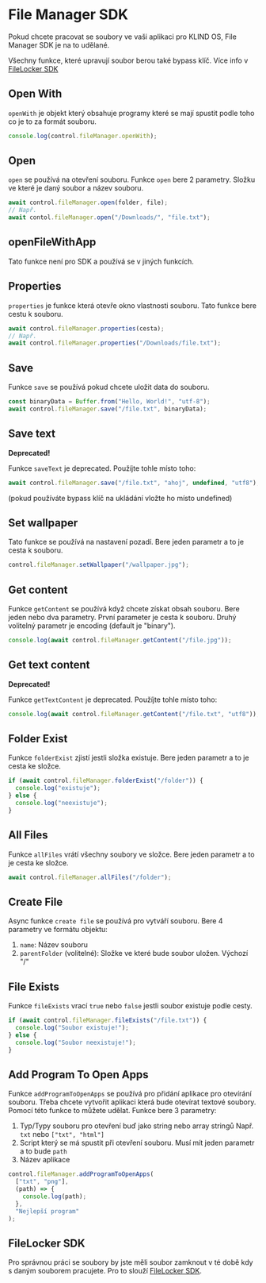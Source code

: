 # File Manager SDK

Pokud chcete pracovat se soubory ve vaši aplikaci pro KLIND OS, File Manager SDK je na to udělané.

Všechny funkce, které upravují soubor berou také bypass klíč. Více info v [FileLocker SDK](filelocker.md)

## Open With

`openWith` je objekt který obsahuje programy které se mají spustit podle toho co je to za formát souboru.

```javascript
console.log(control.fileManager.openWith);
```

## Open

`open` se používá na otevření souboru. Funkce `open` bere 2 parametry. Složku ve které je daný soubor a název souboru.

```javascript
await control.fileManager.open(folder, file);
// Např.
await contol.fileManager.open("/Downloads/", "file.txt");
```

## openFileWithApp

Tato funkce není pro SDK a používá se v jiných funkcích.

## Properties

`properties` je funkce která otevře okno vlastnosti souboru. Tato funkce bere cestu k souboru.

```javascript
await control.fileManager.properties(cesta);
// Např.
await control.fileManager.properties("/Downloads/file.txt");
```

## Save

Funkce `save` se používá pokud chcete uložit data do souboru.

```javascript
const binaryData = Buffer.from("Hello, World!", "utf-8");
await control.fileManager.save("/file.txt", binaryData);
```

## Save text

**Deprecated!**

Funkce `saveText` je deprecated. Použíjte tohle místo toho:

```javascript
await control.fileManager.save("/file.txt", "ahoj", undefined, "utf8");
```

(pokud používáte bypass klíč na ukládání vložte ho místo undefined)

## Set wallpaper

Tato funkce se používá na nastavení pozadí. Bere jeden parametr a to je cesta k souboru.

```javascript
control.fileManager.setWallpaper("/wallpaper.jpg");
```

## Get content

Funkce `getContent` se používá když chcete získat obsah souboru. Bere jeden nebo dva parametry. První parameter je cesta k souboru. Druhý volitelný parametr je encoding (default je "binary").

```javascript
console.log(await control.fileManager.getContent("/file.jpg"));
```

## Get text content

**Deprecated!**

Funkce `getTextContent` je deprecated. Použíjte tohle místo toho:

```javascript
console.log(await control.fileManager.getContent("/file.txt", "utf8"));
```

## Folder Exist

Funkce `folderExist` zjistí jestli složka existuje. Bere jeden parametr a to je cesta ke složce.

```javascript
if (await control.fileManager.folderExist("/folder")) {
  console.log("existuje");
} else {
  console.log("neexistuje");
}
```

## All Files

Funkce `allFiles` vrátí všechny soubory ve složce. Bere jeden parametr a to je cesta ke složce.

```javascript
await control.fileManager.allFiles("/folder");
```

## Create File

Async funkce `create file` se používá pro vytváří souboru. Bere 4 parametry ve formátu objektu:

1. `name`: Název souboru
2. `parentFolder` (volitelné): Složke ve které bude soubor uložen. Výchozí "/"

## File Exists

Funkce `fileExists` vrací `true` nebo `false` jestli soubor existuje podle cesty.

```javascript
if (await control.fileManager.fileExists("/file.txt")) {
  console.log("Soubor existuje!");
} else {
  console.log("Soubor neexistuje!");
}
```

## Add Program To Open Apps

Funkce `addProgramToOpenApps` se používá pro přidání aplikace pro otevírání souboru.
Třeba chcete vytvořit aplikaci která bude otevírat textové soubory. Pomocí této funkce to můžete udělat.
Funkce bere 3 parametry:

1. Typ/Typy souboru pro otevření buď jako string nebo array stringů
   Např. `txt` nebo `["txt", "html"]`
2. Script který se má spustit při otevření souboru. Musí mít jeden parametr a to bude `path`
3. Název aplikace

```javascript
control.fileManager.addProgramToOpenApps(
  ["txt", "png"],
  (path) => {
    console.log(path);
  },
  "Nejlepší program"
);
```

## FileLocker SDK

Pro správnou práci se soubory by jste měli soubor zamknout v té době kdy s daným souborem pracujete. Pro to slouží [FileLocker SDK](filelocker.md).
